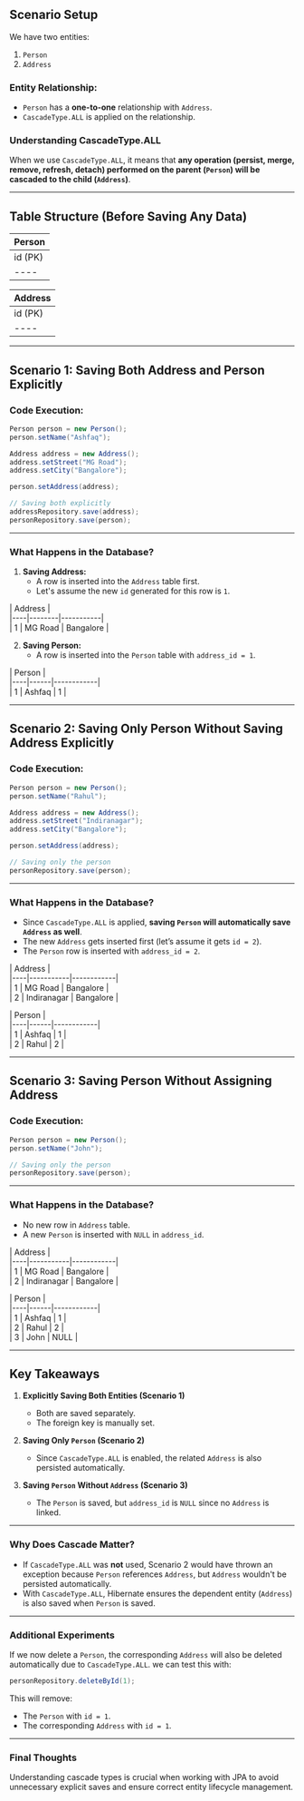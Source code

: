 
## **Scenario Setup**
We have two entities:  

1. `Person`  
2. `Address`  

### **Entity Relationship:**
- `Person` has a **one-to-one** relationship with `Address`.  
- `CascadeType.ALL` is applied on the relationship.

### **Understanding CascadeType.ALL**
When we use `CascadeType.ALL`, it means that **any operation (persist, merge, remove, refresh, detach) performed on the parent (`Person`) will be cascaded to the child (`Address`)**.

---

## **Table Structure (Before Saving Any Data)**  

| Person |  
|--------|  
| id (PK) | name | address_id (FK) |  
|----|------|------------|  
  

| Address |  
|---------|  
| id (PK) | street | city |  
|----|--------|----|  

---

## **Scenario 1: Saving Both Address and Person Explicitly**  

### **Code Execution:**
```java
Person person = new Person();
person.setName("Ashfaq");

Address address = new Address();
address.setStreet("MG Road");
address.setCity("Bangalore");

person.setAddress(address);

// Saving both explicitly
addressRepository.save(address);  
personRepository.save(person);
```
---

### **What Happens in the Database?**
1. **Saving Address:**  
   - A row is inserted into the `Address` table first.
   - Let's assume the new `id` generated for this row is `1`.

| Address |  
|----|--------|-----------|  
| 1  | MG Road | Bangalore |  

2. **Saving Person:**  
   - A row is inserted into the `Person` table with `address_id = 1`.

| Person |  
|----|------|------------|  
| 1  | Ashfaq | 1          |  

---
## **Scenario 2: Saving Only Person Without Saving Address Explicitly**
### **Code Execution:**
```java
Person person = new Person();
person.setName("Rahul");

Address address = new Address();
address.setStreet("Indiranagar");
address.setCity("Bangalore");

person.setAddress(address);

// Saving only the person
personRepository.save(person);
```

---

### **What Happens in the Database?**
- Since `CascadeType.ALL` is applied, **saving `Person` will automatically save `Address` as well**.
- The new `Address` gets inserted first (let’s assume it gets `id = 2`).
- The `Person` row is inserted with `address_id = 2`.

| Address |  
|----|-----------|------------|  
| 1  | MG Road  | Bangalore  |  
| 2  | Indiranagar | Bangalore |  

| Person |  
|----|------|------------|  
| 1  | Ashfaq | 1          |  
| 2  | Rahul  | 2          |  

---
## **Scenario 3: Saving Person Without Assigning Address**
### **Code Execution:**
```java
Person person = new Person();
person.setName("John");

// Saving only the person
personRepository.save(person);
```

---

### **What Happens in the Database?**
- No new row in `Address` table.
- A new `Person` is inserted with `NULL` in `address_id`.

| Address |  
|----|-----------|------------|  
| 1  | MG Road  | Bangalore  |  
| 2  | Indiranagar | Bangalore |  

| Person |  
|----|------|------------|  
| 1  | Ashfaq | 1          |  
| 2  | Rahul  | 2          |  
| 3  | John   | NULL       |  

---
## **Key Takeaways**
1. **Explicitly Saving Both Entities (Scenario 1)**  
   - Both are saved separately.
   - The foreign key is manually set.

2. **Saving Only `Person` (Scenario 2)**  
   - Since `CascadeType.ALL` is enabled, the related `Address` is also persisted automatically.

3. **Saving `Person` Without `Address` (Scenario 3)**  
   - The `Person` is saved, but `address_id` is `NULL` since no `Address` is linked.

---
### **Why Does Cascade Matter?**
- If `CascadeType.ALL` was **not** used, Scenario 2 would have thrown an exception because `Person` references `Address`, but `Address` wouldn't be persisted automatically.
- With `CascadeType.ALL`, Hibernate ensures the dependent entity (`Address`) is also saved when `Person` is saved.

---
### **Additional Experiments**
If we now delete a `Person`, the corresponding `Address` will also be deleted automatically due to `CascadeType.ALL`. we can test this with:

```java
personRepository.deleteById(1);
```

This will remove:
- The `Person` with `id = 1`.
- The corresponding `Address` with `id = 1`.

---
### **Final Thoughts**
Understanding cascade types is crucial when working with JPA to avoid unnecessary explicit saves and ensure correct entity lifecycle management.


